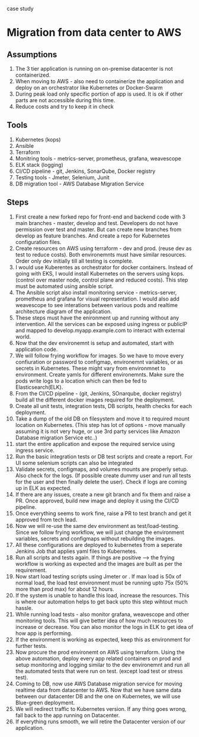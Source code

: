 case study

# Migration from data center to AWS #

## Assumptions ##
1. The 3 tier application is running on on-premise datacenter is not containerized.
2. When moving to AWS - also need to containerize the application and deploy on an orchestrator like Kubernetes or Docker-Swarm
3. During peak load only specific portion of app is used. It is ok if other parts are not accessible during this time.
4. Reduce costs and try to keep it in check

## Tools ##
1. Kubernetes (kops)
2. Ansible 
3. Terraform
4. Monitring tools - metrics-server, prometheus, grafana, weavescope
5. ELK stack (logging) 
6. CI/CD pipeline - git, Jenkins, SonarQube, Docker registry
7. Testing tools - Jmeter, Selenium, Junit 
8. DB migration tool - AWS Database Migration Service

## Steps ##

1. First create a new forked repo for front-end and backend code with 3 main branches - master, develop and test. Developers do not have permission over test and master. But can create new branches from develop as feature branches. And create a repo for Kubernetes configuration files.
2. Create resources on AWS using terraform - dev and prod. (reuse dev as test to reduce costs). Both environemnts must have similar resources. Order only dev initially till all testing is complete.
3. I would use Kuberentes as orchestrator for docker containers. Instead of going with EKS, I would install Kubernetes on the servers using kops. (control over master node, control plane and reduced costs). This step must be automated using ansible script.
4. The Ansible script also install monitoring service - metrics-server, prometheus and grafana for visual representation. I would also add weavescope to see interations between various pods and realtime architecture diagram of the application.
5. These steps must have the enironment up and running without any intervention. All the services can be exposed using ingress or publicIP and mapped to develop.myapp.example.com to interact with external world.
6. Now that the dev environemnt is setup and automated, start with application code.
7. We will follow frying workflow for images. So we have to move every confiuration or password to configmap, environemnt variables, or as secrets in Kubernetes. These might vary from environmnet to environment. Create yamls for different environemnts. Make sure the pods write logs to a location which can then be fed to Elasticsearch(ELK).
8. From the CI/CD pipeline - (git, Jenkins, SOnarqube, docker registry) build all the different docker images required for the deployment.
9. Create all unit tests, integration tests, DB scripts, health checks for each deployment.
9. Take a dump of the old DB on filesystem and move it to required mount location on Kubernetes. (This step has lot of options - move manually assuming it is not very huge, or use 3rd party services like Amazon Database migration Service etc..)
10. start the entire application and expose the required service using ingress service.
11. Run the basic integration tests or DB test scripts and create a report. For UI some selenium scripts can also be integrated
12. Validate secrets, configmaps, and volumes mounts are properly setup. Also check for the logs. (If possible create dummy user and run all tests for the user and then finally delete the user). Check if logs are coming up in ELK as expected.
13. If there are any issues, create a new git branch and fix them and raise a PR. Once approved, build new image and deploy it using the CI/CD pipeline.
14. Once everything seems to work fine, raise a PR to test branch and get it approved from tech lead.
15. Now we will re-use the same dev environment as test/load-testing. Since we follow frying workflow, we will just change the environment variables, secrets and configmaps without rebuilding the images.
16. All these configurations are deployed to kubernetes from a seperate Jenkins Job that applies yaml files to Kubernetes.
17. Run all scripts and tests again. If things are positive --> the frying workflow is working as expected and the images are built as per the requirement.
18. Now start load testing scripts using Jmeter or . If max load is 50x of normal load, the load test environment must be running upto 75x (50% more than prod max) for about 12 hours.
19. If the system is unable to handle this load, increase the resources. This is where our automation helps to get back upto this step wihtout much hassle. 
20. While running load tests - also monitor grafana, weavescope and other monitoring tools. This will give better idea of how much resources to increase or decrease. You can also monitor the logs in ELK to get idea of how app is performing.
21. If the environment is working as expected, keep this as environment for further tests.
22. Now procure the prod environemt on AWS using terraform. Using the above automation, deploy every app related containers on prod and setup monitoring and logging similar to the dev environemnt and run all the automated tests that were run on test. (except load test or stress test).
23. Coming to DB, now use AWS Database migration service for moving realtime data from datacenter to AWS. Now that we have same data between our datacenter DB and the one on Kubernetes, we will use Blue-green deployment.
24. We will redirect traffic to Kubernetes version. If any thing goes wrong, fall back to the app running on Datacenter. 
25. If everything runs smooth, we will retire the Datacenter version of our application. 


